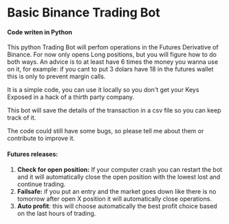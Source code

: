 # Basic Binance Trading Bot

#### Code writen in Python

This python Trading Bot will perfom operations in the Futures Derivative of Binance. For now only opens Long positions, but you will figure how to do both ways. An advice is to at least have 6 times the money you wanna use on it, for example: if you cant to put 3 dolars have 18 in the futures wallet this is only to prevent margin calls.

It is a simple code, you can use it locally so you don't get your Keys Exposed in a hack of a thirth party company.

This bot will save the details of the transaction in a csv file so you can keep track of it.

The code could still have some bugs, so please tell me about them or contribute to improve it.

#### Futures releases:

1. **Check for open position:** If your computer crash you can restart the bot and it will automatically close the open position with the lowest lost and continue trading.
1. **Failsafe:** if you put an entry and the market goes down like there is no tomorrow after open X position it will automatically close operations.
1. **Auto profit**: this will choose automatically the best profit choice based on the last hours of trading.
